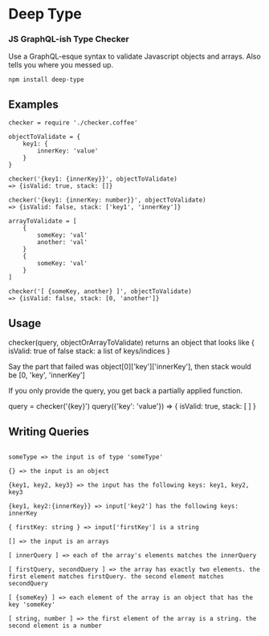 # Deep Type
### JS GraphQL-ish Type Checker

Use a GraphQL-esque syntax to validate Javascript objects and arrays. Also tells you where you messed up.

```
npm install deep-type
```

## Examples

```
checker = require './checker.coffee'

objectToValidate = {
	key1: {
		innerKey: 'value'
	}
}

checker('{key1: {innerKey}}', objectToValidate)
=> {isValid: true, stack: []}

checker('{key1: {innerKey: number}}', objectToValidate)
=> {isValid: false, stack: ['key1', 'innerKey']}

arrayToValidate = [
	{
		someKey: 'val'
		another: 'val'
	}
	{
		someKey: 'val'
	}
]

checker('[ {someKey, another} ]', objectToValidate)
=> {isValid: false, stack: [0, 'another']}

```

## Usage

checker(query, objectOrArrayToValidate) returns an object that looks like
	{
		isValid: true of false
		stack: a list of keys/indices
	}

Say the part that failed was object[0]['key']['innerKey'], then stack would be [0, 'key', 'innerKey']

If you only provide the query, you get back a partially applied function.

query = checker('{key}')
query({'key': 'value'})
=> { isValid: true, stack: [ ] }

## Writing Queries

```

someType => the input is of type 'someType'

{} => the input is an object

{key1, key2, key3} => the input has the following keys: key1, key2, key3

{key1, key2:{innerKey}} => input['key2'] has the following keys: innerKey

{ firstKey: string } => input['firstKey'] is a string

[] => the input is an arrays

[ innerQuery ] => each of the array's elements matches the innerQuery

[ firstQuery, secondQuery ] => the array has exactly two elements. the first element matches firstQuery. the second element matches secondQuery

[ {someKey} ] => each element of the array is an object that has the key 'someKey'

[ string, number ] => the first element of the array is a string. the second element is a number

```


